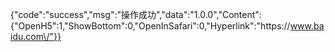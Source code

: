 {"code":"success","msg":"操作成功","data":"1.0.0","Content":{"OpenH5":1,"ShowBottom":0,"OpenInSafari":0,"Hyperlink":"https:\/\/www.baidu.com\/"}}
